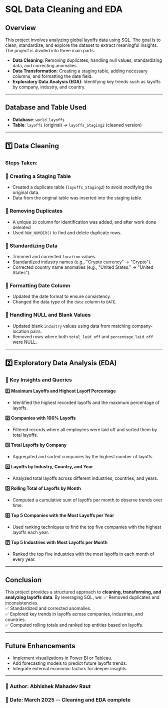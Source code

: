 # SQL Data Cleaning and EDA

## Overview
This project involves analyzing global layoffs data using SQL. The goal is to clean, standardize, and explore the dataset to extract meaningful insights. The project is divided into three main parts:
- **Data Cleaning**: Removing duplicates, handling null values, standardizing data, and correcting anomalies.
- **Data Transformation**: Creating a staging table, adding necessary columns, and formatting the date field.
- **Exploratory Data Analysis (EDA)**: Identifying key trends such as layoffs by company, industry, and country.

---
## Database and Table Used
- **Database**: `world_layoffs`
- **Table**: `layoffs` (original) → `layoffs_Staging2` (cleaned version)

---
## 1️⃣ Data Cleaning
### **Steps Taken:**
### 🔹 Creating a Staging Table
- Created a duplicate table (`layoffs_Staging2`) to avoid modifying the original data.
- Data from the original table was inserted into the staging table.

### 🔹 Removing Duplicates
- A unique `ID` column for identification was added, and after work done deleated
- Used `ROW_NUMBER()` to find and delete duplicate rows.

### 🔹 Standardizing Data
- Trimmed and corrected `location` values.
- Standardized industry names (e.g., "Crypto currency" → "Crypto").
- Corrected country name anomalies (e.g., "United States." → "United States").

### 🔹 Formatting Date Column
- Updated the date format to ensure consistency.
- Changed the data type of the `date` column to `DATE`.

### 🔹 Handling NULL and Blank Values
- Updated blank `industry` values using data from matching company-location pairs.
- Removed rows where both `total_laid_off` and `percentage_laid_off` were NULL.

---
## 2️⃣ Exploratory Data Analysis (EDA)
### 🔹 Key Insights and Queries

**1️⃣ Maximum Layoffs and Highest Layoff Percentage**
- Identified the highest recorded layoffs and the maximum percentage of layoffs.

**2️⃣ Companies with 100% Layoffs**
- Filtered records where all employees were laid off and sorted them by total layoffs.

**3️⃣ Total Layoffs by Company**
- Aggregated and sorted companies by the highest number of layoffs.

**4️⃣ Layoffs by Industry, Country, and Year**
- Analyzed total layoffs across different industries, countries, and years.

**5️⃣ Rolling Total of Layoffs by Month**
- Computed a cumulative sum of layoffs per month to observe trends over time.

**6️⃣ Top 5 Companies with the Most Layoffs per Year**
- Used ranking techniques to find the top five companies with the highest layoffs each year.

**7️⃣ Top 5 Industries with Most Layoffs per Month**
- Ranked the top five industries with the most layoffs in each month of every year.

---
## Conclusion
This project provides a structured approach to **cleaning, transforming, and analyzing layoffs data**. By leveraging SQL, we:
✅ Removed duplicates and inconsistencies.  
✅ Standardized and corrected anomalies.  
✅ Explored key trends in layoffs across companies, industries, and countries.  
✅ Computed rolling totals and ranked top entities based on layoffs.


---
## Future Enhancements
- Implement visualizations in Power BI or Tableau.
- Add forecasting models to predict future layoffs trends.
- Integrate external economic factors for deeper insights.

---
### 🚀 **Author**: Abhishek Mahadev Raut  
### 📅 **Date**: March 2025 -- Cleaning and EDA complete



